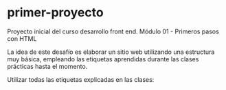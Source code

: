 # primer-proyecto
Proyecto inicial del curso desarrollo front end.
Módulo 01 - Primeros pasos con HTML

La idea de este desafío es elaborar un sitio web utilizando una estructura muy básica, empleando las etiquetas aprendidas durante las clases prácticas hasta el momento.

Utilizar todas las etiquetas explicadas en las clases:

